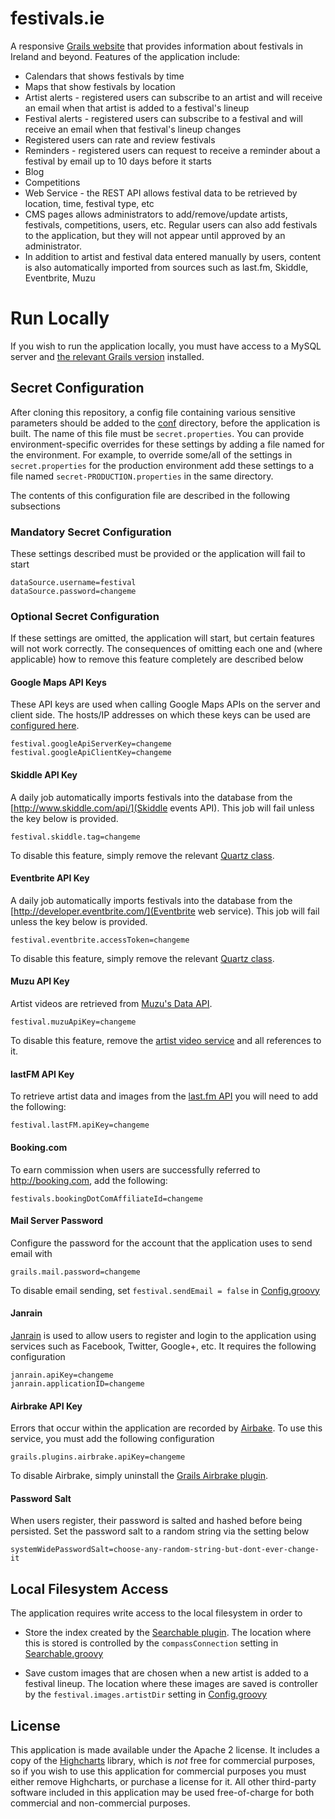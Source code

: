 # festivals.ie
A responsive [Grails website](http://festivals.ie) that provides information about festivals in Ireland and beyond. Features of
the application include:

* Calendars that shows festivals by time
* Maps that show festivals by location
* Artist alerts - registered users can subscribe to an artist and will receive an email when that artist is added to
a festival's lineup
* Festival alerts - registered users can subscribe to a festival and will receive an email when that festival's lineup
changes
* Registered users can rate and review festivals
* Reminders - registered users can request to receive a reminder about a festival by email up to 10 days before it starts
* Blog
* Competitions
* Web Service - the REST API allows festival data to be retrieved by location, time, festival type, etc 
* CMS pages allows administrators to add/remove/update artists, festivals, competitions, users, etc. Regular users can also
add festivals to the application, but they will not appear until approved by an administrator.
* In addition to artist and festival data entered manually by users, content is also automatically imported from sources
such as last.fm, Skiddle, Eventbrite, Muzu


# Run Locally
If you wish to run the application locally, you must have access to a MySQL server and [the 
relevant Grails version](https://github.com/domurtag/festivals/blob/master/application.properties) installed.

## Secret Configuration
After cloning this repository, a config file containing various sensitive parameters should be added to the 
[conf](https://github.com/domurtag/festivals/tree/master/grails-app/conf) directory, before the application is built.
The name of this file must be `secret.properties`. You can provide environment-specific overrides for these settings by
adding a file named for the environment. For example, to override some/all of the settings in `secret.properties` for
the production environment add these settings to a file named `secret-PRODUCTION.properties` in the same directory. 

The contents of this configuration file are described in the following subsections

### Mandatory Secret Configuration

These settings described must be provided or the application will fail to start

````
dataSource.username=festival
dataSource.password=changeme
````

### Optional Secret Configuration

If these settings are omitted, the application will start, but certain features will not work correctly. The consequences
of omitting each one and (where applicable) how to remove this feature completely are described below

#### Google Maps API Keys

These API keys are used when calling Google Maps APIs on the server and client side.
The hosts/IP addresses on which these keys can be used are [configured here](https://code.google.com/apis/console). 

````
festival.googleApiServerKey=changeme
festival.googleApiClientKey=changeme
````

#### Skiddle API Key

A daily job automatically imports festivals into the database from the [http://www.skiddle.com/api/](Skiddle events API).
This job will fail unless the key below is provided.

````
festival.skiddle.tag=changeme
````

To disable this feature, simply remove the relevant [Quartz class](https://github.com/domurtag/festivals/blob/master/grails-app/jobs/ie/festivals/job/ImportSkiddleFeedJob.groovy).

#### Eventbrite API Key

A daily job automatically imports festivals into the database from the [http://developer.eventbrite.com/](Eventbrite web service).
This job will fail unless the key below is provided.

````
festival.eventbrite.accessToken=changeme
````

To disable this feature, simply remove the relevant [Quartz class](https://github.com/domurtag/festivals/blob/master/grails-app/jobs/ie/festivals/job/ImportEventbriteFestivalsJob.groovy).

#### Muzu API Key

Artist videos are retrieved from [Muzu's Data API](http://www.muzu.tv/api/). 

````
festival.muzuApiKey=changeme
````

To disable this feature, remove the [artist video service](https://github.com/domurtag/festivals/blob/master/grails-app/services/ie/festivals/ArtistVideoService.groovy) 
and all references to it.

#### lastFM API Key

To retrieve artist data and images from the [last.fm API](http://www.last.fm/api) you will need to add the following:

````
festival.lastFM.apiKey=changeme
````

#### Booking.com

To earn commission when users are successfully referred to http://booking.com, add the following:
 
````
festivals.bookingDotComAffiliateId=changeme
````
 
#### Mail Server Password
 
Configure the password for the account that the application uses to send email with
 
````
grails.mail.password=changeme
````

To disable email sending, set `festival.sendEmail = false` in [Config.groovy](https://github.com/domurtag/festivals/blob/master/grails-app/conf/Config.groovy)

#### Janrain

[Janrain](http://janrain.com/product/social-login/) is used to allow users to register and login to the application 
using services such as Facebook, Twitter, Google+, etc. It requires
the following configuration

````
janrain.apiKey=changeme
janrain.applicationID=changeme
````

#### Airbrake API Key

Errors that occur within the application are recorded by [Airbake](https://airbrake.io/). To use this service, you must
add the following configuration

````
grails.plugins.airbrake.apiKey=changeme
````

To disable Airbrake, simply uninstall the [Grails Airbrake plugin](https://github.com/domurtag/festivals/blob/master/grails-app/conf/BuildConfig.groovy).

#### Password Salt

When users register, their password is salted and hashed before being persisted. Set the password salt to a random string
via the setting below

````
systemWidePasswordSalt=choose-any-random-string-but-dont-ever-change-it
````

## Local Filesystem Access

The application requires write access to the local filesystem in order to

* Store the index created by the [Searchable plugin](http://grails.org/plugin/searchable). The location where this is
stored is controlled by the `compassConnection` setting in [Searchable.groovy](https://github.com/domurtag/festivals/blob/master/grails-app/conf/Searchable.groovy)

* Save custom images that are chosen when a new artist is added to a festival lineup. The location where these images
are saved is controller by the `festival.images.artistDir` setting in [Config.groovy](https://github.com/domurtag/festivals/blob/master/grails-app/conf/Config.groovy)


## License

This application is made available under the Apache 2 license. It includes a copy of the [Highcharts](http://www.highcharts.com/) 
library, which is *not* free for commercial purposes, so if you wish to use this application for commercial purposes you must either remove
Highcharts, or purchase a license for it. All other third-party software included in this application may be used
free-of-charge for both commercial and non-commercial purposes.